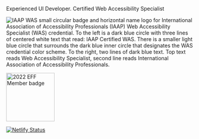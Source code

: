 Experienced UI Developer. Certified Web Accessibility Specialist


![IAAP WAS small circular badge and horizontal name logo for International Association of Accessibility Professionals (IAAP) Web Accessibility Specialist (WAS) credential. To the left is a dark blue circle with three lines of centered white text that read: IAAP Certified WAS. There is a smaller light blue circle that surrounds the dark blue inner circle that designates the WAS credential color scheme. To the right, two lines of dark blue text. Top text reads Web Accessibility Specialist, second line reads International Association of Accessibility Professionals.
](https://user-images.githubusercontent.com/103820/124042453-1c828580-d9c6-11eb-9e7f-a04cef7de227.jpg)

<img src="https://www.eff.org/files/2021/12/20/member-badge-2022b.jpg" alt="2022 EFF Member badge" style="width: 130px"/>

<!--
**gilluminate/gilluminate** is a ✨ _special_ ✨ repository because its `README.md` (this file) appears on your GitHub profile.

Here are some ideas to get you started:

- 🔭 I’m currently working on ...
- 🌱 I’m currently learning ...
- 👯 I’m looking to collaborate on ...
- 🤔 I’m looking for help with ...
- 💬 Ask me about ...
- 📫 How to reach me: ...
- 😄 Pronouns: ...
- ⚡ Fun fact: ...
-->

[![Netlify Status](https://api.netlify.com/api/v1/badges/93c23976-4217-4477-aaf7-94556bf760a1/deploy-status)](https://app.netlify.com/sites/gilluminate/deploys)
